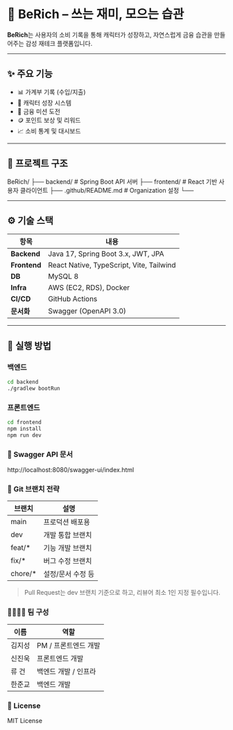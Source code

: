 # 💸 BeRich – 쓰는 재미, 모으는 습관

**BeRich**는 사용자의 소비 기록을 통해 캐릭터가 성장하고, 자연스럽게 금융 습관을 만들어주는 감성 재테크 플랫폼입니다.

---

## ✨ 주요 기능

- 📊 가계부 기록 (수입/지출)
- 🌱 캐릭터 성장 시스템
- 🎯 금융 미션 도전
- 🪙 포인트 보상 및 리워드
- 📈 소비 통계 및 대시보드

---

## 🧱 프로젝트 구조

BeRich/
├── backend/ # Spring Boot API 서버
├── frontend/ # React 기반 사용자 클라이언트
├── .github/README.md # Organization 설정
└── 

---

## ⚙️ 기술 스택

| 항목         | 내용                              |
|--------------|-----------------------------------|
| **Backend**  | Java 17, Spring Boot 3.x, JWT, JPA |
| **Frontend** | React Native, TypeScript, Vite, Tailwind |
| **DB**       | MySQL 8                    |
| **Infra**    | AWS (EC2, RDS), Docker            |
| **CI/CD**    | GitHub Actions                    |
| **문서화**   | Swagger (OpenAPI 3.0)             |

---

## 🚀 실행 방법

### 백엔드

```bash
cd backend
./gradlew bootRun
```

### 프론트엔드
```bash
cd frontend
npm install
npm run dev
```

### 🧪 Swagger API 문서
http://localhost:8080/swagger-ui/index.html

### 🔀 Git 브랜치 전략
| 브랜치         | 설명                              |
|--------------|-----------------------------------|
| main | 프로덕션 배포용 |
| dev	| 개발 통합 브랜치 |
| feat/* | 기능 개발 브랜치 |
| fix/*	| 버그 수정 브랜치 |
| chore/*	| 설정/문서 수정 등 |

> Pull Request는 dev 브랜치 기준으로 하고, 리뷰어 최소 1인 지정 필수입니다.

### 👨‍👩‍👧‍👦 팀 구성
| 이름 | 역할 |
|-----|-----|
| 김지성 | PM / 프론트엔드 개발 |
| 신진욱 | 프론트엔드 개발 |
| 류 건 | 백엔드 개발 / 인프라 |
| 한준교 | 백엔드 개발 |


### 📝 License
MIT License
